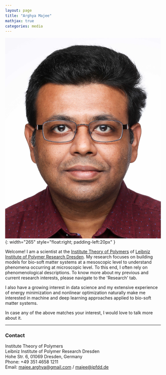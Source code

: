 ```yaml
---
layout: page
title: "Arghya Majee"
mathjax: true
categories: media
---
```


![myimg](/assets/img/Arghya_Majee_photo.jpg){: width="265" style="float:right; padding-left:20px" } 

Welcome! I am a scientist at the [Institute Theory of Polymers](https://www.ipfdd.de/en/research/institute-theory-of-polymers/) of [Leibniz Institute of Polymer Research Dresden](https://www.ipfdd.de/en/home). My research focuses on building models for bio-soft matter systems at a mesoscopic level to understand phenomena occurring at microscopic level. To this end, I often rely on phenomenological descriptions. To know more about my previous and current research interests, please navigate to the 'Research' tab.

I also have a growing interest in data science and my extensive experience of energy minimization and nonlinear optimization naturally make me interested in machine and deep learning approaches applied to bio-soft matter systems.

In case any of the above matches your interest, I would love to talk more about it.

---

### Contact

Institute Theory of Polymers<br>
Leibniz Institute of Polymer Research Dresden<br>
Hohe Str. 6, 01069 Dresden, Germany<br>
Phone: +49 351 4658 1211<br>
Email: majee.arghya@gmail.com / majee@ipfdd.de
